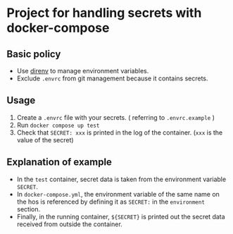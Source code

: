 # Project for handling secrets with docker-compose

## Basic policy

- Use [direnv](https://github.com/direnv/direnv) to manage environment variables.
- Exclude `.envrc` from git management because it contains secrets.

## Usage

1. Create a `.envrc` file with your secrets. ( referring to `.envrc.example` )
2. Run `docker compose up test`
3. Check that `SECRET: xxx` is printed in the log of the container. (`xxx` is the value of the secret)

## Explanation of example

- In the `test` container, secret data is taken from the environment variable `SECRET`.
- In `docker-compose.yml`, the environment variable of the same name on the hos is referenced by defining it as `SECRET:` in the `environment` section.
- Finally, in the running container, `${SECRET}` is printed out the secret data received from outside the container.
